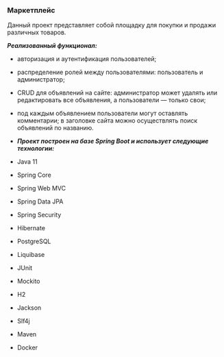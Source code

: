 ### **Маркетплейс**

Данный проект представляет собой площадку для покупки и продажи различных товаров.

_**Реализованный функционал:**_
- авторизация и аутентификация пользователей;
- распределение ролей между пользователями: пользователь и администратор;
- CRUD для объявлений на сайте: администратор может удалять или редактировать все объявления, а пользователи — только свои;
- под каждым объявлением пользователи могут оставлять комментарии; в заголовке сайта можно осуществлять поиск объявлений по названию.

- **_Проект построен на базе Spring Boot и использует следующие технологии:_**
- Java 11
- Spring Core
- Spring Web MVC
- Spring Data JPA
- Spring Security
- Hibernate
- PostgreSQL
- Liquibase
- JUnit
- Mockito
- H2
- Jackson
- Slf4j
- Maven
- Docker
